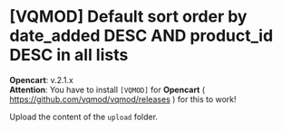 # [VQMOD] Default sort order by date_added DESC AND product_id DESC in all lists

**Opencart**: v.2.1.x  
**Attention**: You have to install `[VQMOD]` for **Opencart** ( https://github.com/vqmod/vqmod/releases ) for this to work!

Upload the content of the `upload` folder.
